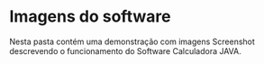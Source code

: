 # Imagens do software

Nesta pasta contém uma demonstração com imagens Screenshot descrevendo o funcionamento do Software Calculadora JAVA.
